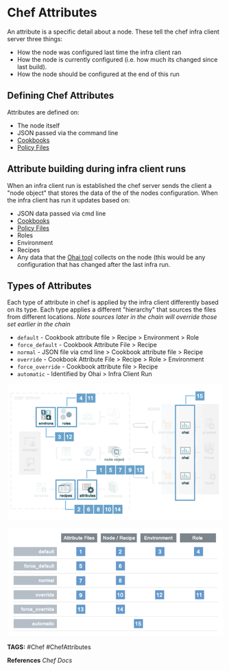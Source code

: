 # Chef Attributes

An attribute is a specific detail about a node.
These tell the chef infra client server three things:

* How the node was configured last time the infra client ran
* How the node is currently configured (i.e. how much its changed since last build).
* How the node should be configured at the end of this run

## Defining Chef Attributes

Attributes are defined on:

* The node itself
* JSON passed via the command line
* [Cookbooks](<./ChefCookbooks.md> "./ChefCookbooks")
* [Policy Files](<ChefPolicyFiles.md> "ChefPolicyFiles")

## Attribute building during infra client runs

When an infra client run is established the chef server sends the client a "node object" that stores the data of the of the nodes configuration. When the infra client has run it updates based on:

* JSON data passed via cmd line
* [Cookbooks](<./ChefCookbooks.md> "./ChefCookbooks")
* [Policy Files](<ChefPolicyFiles.md> "ChefPolicyFiles")
* Roles
* Environment
* Recipes
* Any data that the [Ohai tool](<./ChefOhai.md> "./ChefOhai") collects on the node (this would be any configuration that has changed after the last infra run.

## Types of Attributes

Each type of attribute in chef is applied by the infra client differently based on its type. Each type applies a different "hierarchy" that sources the files from different locations.
_Note sources later in the chain will override those set earlier in the chain_

* `default` - Cookbook attribute file > Recipe > Environment > Role
* `force_default` - Cookbook Attribute File > Recipe
* `normal` - JSON file via cmd line > Cookbook attribute file > Recipe
* `override` - Cookbook Attribute File > Recipe > Role > Environment
* `force_override` - Cookbook attribute file > Recipe
* `automatic` - Identified by Ohai > Infra Client Run

![Chef Attribute Precedence Diagram](./overview_chef_attributes_precedence.png "chef attribute precedence")

![Chef Attribute Precedence Table](./overview_chef_attributes_table.png "Chef attribute precedence as a diagram")

__TAGS:__
#Chef #ChefAttributes

__References__
_Chef Docs_
